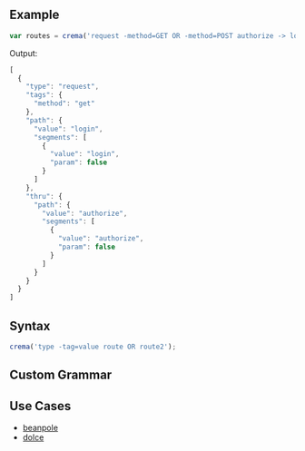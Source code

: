  

## Example

```javascript
var routes = crema('request -method=GET OR -method=POST authorize -> login');
```

Output:

```javascript
[
  {
    "type": "request",
    "tags": {
      "method": "get"
    },
    "path": {
      "value": "login",
      "segments": [
        {
          "value": "login",
          "param": false
        }
      ]
    },
    "thru": {
      "path": {
        "value": "authorize",
        "segments": [
          {
            "value": "authorize",
            "param": false
          }
        ]
      }
    }
  }
]
```

## Syntax

```javascript
crema('type -tag=value route OR route2');
```

## Custom Grammar 


## Use Cases

- [beanpole](beanpole)
- [dolce](dolce)
